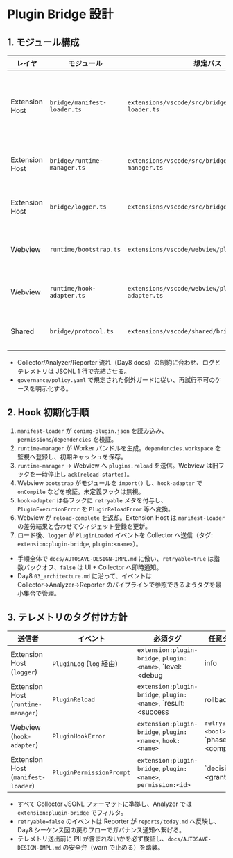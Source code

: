 # Plugin Bridge 設計

## 1. モジュール構成
| レイヤ | モジュール | 想定パス | 主責務 | 依存 |
| --- | --- | --- | --- | --- |
| Extension Host | `bridge/manifest-loader.ts` | `extensions/vscode/src/bridge/manifest-loader.ts` | マニフェスト検証・権限差分計算。Day8 Collector で追跡するため `PluginPermissionError` を `retryable` 区分付きで発行。 | `docs/src-1.35_addon/PLUGIN-API.md` のマニフェスト要件、`docs/AUTOSAVE-DESIGN-IMPL.md` のエラーポリシー。 |
| Extension Host | `bridge/runtime-manager.ts` | `extensions/vscode/src/bridge/runtime-manager.ts` | Worker バンドル生成、`plugins.reload` トリガー、失敗時ロールバック。 | Manifest Loader、`scripts/build-plugin-worker.ts`（予定）。 |
| Extension Host | `bridge/logger.ts` | `extensions/vscode/src/bridge/logger.ts` | `log` メッセージを Collector JSONL (`extension:plugin-bridge`) に流す。 | Day8 Collector/Analyzer のイベント契約。 |
| Webview | `runtime/bootstrap.ts` | `extensions/vscode/webview/plugin/bootstrap.ts` | hooks 初期化、UI Widget 登録、`log`／`reload` メッセージング。 | Runtime Manager からの初期メッセージ。 |
| Webview | `runtime/hook-adapter.ts` | `extensions/vscode/webview/plugin/hook-adapter.ts` | フック実装を検証し、`retryable` メタを付与して戻す。 | `docs/AUTOSAVE-DESIGN-IMPL.md` の `AutoSaveError` スタイル。 |
| Shared | `bridge/protocol.ts` | `extensions/vscode/shared/bridge-protocol.ts` | `plugins.reload`, `log`, `permission-diff` などの型定義。 | TypeScript ESM、`docs/src-1.35_addon/PLUGIN-API.md`。 |

- Collector/Analyzer/Reporter 流れ（Day8 docs）の制約に合わせ、ログとテレメトリは JSONL 1 行で完結させる。
- `governance/policy.yaml` で規定された例外ガードに従い、再試行不可のケースを明示化する。

## 2. Hook 初期化手順
1. `manifest-loader` が `conimg-plugin.json` を読み込み、`permissions`/`dependencies` を検証。
2. `runtime-manager` が Worker バンドルを生成。`dependencies.workspace` を監視へ登録し、初期キャッシュを保存。
3. `runtime-manager` → Webview へ `plugins.reload` を送信。Webview は旧フックを一時停止し `ack(reload-started)`。
4. Webview `bootstrap` がモジュールを `import()` し、`hook-adapter` で `onCompile` などを検証。未定義フックは無視。
5. `hook-adapter` は各フックに `retryable` メタを付与し、`PluginExecutionError` を `PluginReloadError` 等へ変換。
6. Webview が `reload-complete` を返却。Extension Host は `manifest-loader` の差分結果と合わせてウィジェット登録を更新。
7. ロード後、`logger` が `PluginLoaded` イベントを Collector へ送信（タグ: `extension:plugin-bridge`, `plugin:<name>`）。

- 手順全体で `docs/AUTOSAVE-DESIGN-IMPL.md` に倣い、`retryable=true` は指数バックオフ、`false` は UI + Collector へ即時通知。
- Day8 `03_architecture.md` に沿って、イベントは Collector→Analyzer→Reporter のパイプラインで参照できるようタグを最小集合で管理。

## 3. テレメトリのタグ付け方針
| 送信者 | イベント | 必須タグ | 任意タグ | 備考 |
| --- | --- | --- | --- | --- |
| Extension Host (`logger`) | `PluginLog` (`log` 経由) | `extension:plugin-bridge`, `plugin:<name>`, `level:<debug|info|warn|error>` | `hook:<name>`, `retryable:<bool>` | AUTOSAVE の `warn` ログ準拠で副作用なし。 |
| Extension Host (`runtime-manager`) | `PluginReload` | `extension:plugin-bridge`, `plugin:<name>`, `result:<success|rollback|denied>` | `permissions:<diff>` | Rollback 時は `retryable` 付きで Analyzer がアラート。
| Webview (`hook-adapter`) | `PluginHookError` | `extension:plugin-bridge`, `plugin:<name>`, `hook:<name>` | `retryable:<bool>`, `phase:<compile|export|merge>` | 未捕捉例外は `retryable=false` を強制。 |
| Extension Host (`manifest-loader`) | `PluginPermissionPrompt` | `extension:plugin-bridge`, `plugin:<name>`, `permission:<id>` | `decision:<granted|denied>` | UI ダイアログ表示判定。 |

- すべて Collector JSONL フォーマットに準拠し、Analyzer では `extension:plugin-bridge` でフィルタ。
- `retryable=false` のイベントは Reporter が `reports/today.md` へ反映し、Day8 シーケンス図の戻りフローでガバナンス通知へ繋げる。
- テレメトリ送出前に PII が含まれないかを必ず検証し、`docs/AUTOSAVE-DESIGN-IMPL.md` の安全弁（warn で止める）を踏襲。
